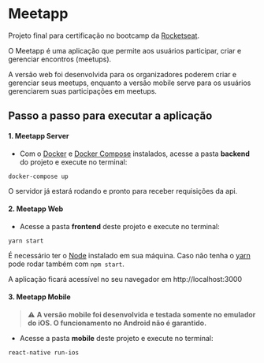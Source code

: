 # Meetapp

Projeto final para certificação no bootcamp da <a href="https://rocketseat.com.br/" target="blank">Rocketseat</a>.

O Meetapp é uma aplicação que permite aos usuários participar, criar e gerenciar encontros (meetups).

A versão web foi desenvolvida para os organizadores poderem criar e gerenciar seus meetups, enquanto a versão mobile serve para os usuários gerenciarem suas participações em meetups.

## Passo a passo para executar a aplicação

#### 1. Meetapp Server

* Com o <a href="https://docs.docker.com/install/" target="blank">Docker</a> e <a href="https://docs.docker.com/compose/install/" target="blank">Docker Compose</a> instalados, acesse a pasta **backend** do projeto e execute no terminal:

```
docker-compose up
```

O servidor já estará rodando e pronto para receber requisições da api.

#### 2. Meetapp Web

* Acesse a pasta **frontend** deste projeto e execute no terminal:

```
yarn start
```

É necessário ter o <a href="https://nodejs.org/" target="blank">Node</a> instalado em sua máquina. Caso não tenha o <a href="https://yarnpkg.com/" target="blank">yarn</a> pode rodar também com `npm start`.

A aplicação ficará acessível no seu navegador em http://localhost:3000

#### 3. Meetapp Mobile

> :warning: **A versão mobile foi desenvolvida e testada somente no emulador do iOS. O funcionamento no Android não é garantido.**

* Acesse a pasta **mobile** deste projeto e execute no terminal:

```
react-native run-ios
```